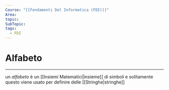 ```yaml
---
Course: "[[Fondamenti Del Informatica (FDI)]]"
Area: 
topic: 
SubTopic: 
tags:
  - FDI
---
```


# Alfabeto
---
un _alfabeto_ è un [[Insiemi Matematici|insieme]] di simboli e solitamente questo viene usato per definire delle [[Stringhe|stringhe]] 
